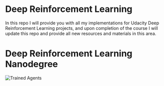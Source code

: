 [//]: # (Image References)

# Deep Reinforcement Learning

In this repo I will provide you with all my implementations for Udacity Deep Reinforcement Learning projects, and upon completion of the course I will update this repo and provide all new resources and materials in this area. 

[image1]: https://user-images.githubusercontent.com/10624937/42135602-b0335606-7d12-11e8-8689-dd1cf9fa11a9.gif "Trained Agents"

# Deep Reinforcement Learning Nanodegree
![Trained Agents][image1]

